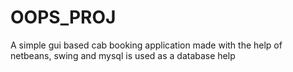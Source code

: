 # OOPS_PROJ
A simple gui based cab booking application made with the help of netbeans, swing and mysql is used as a database help
